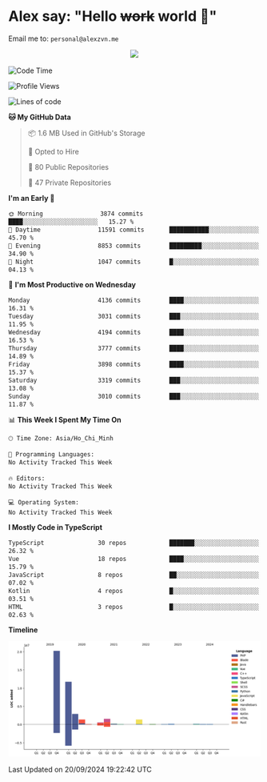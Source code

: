 # Alex say: "Hello ~~work~~ world 🐾"
Email me to: `personal@alexzvn.me`


<p align=center>
  <a href="https://skillicons.dev">
    <img src="https://skillicons.dev/icons?i=ts,js,php,nodejs,bun,vue,nuxt,react,svelte,tauri,laravel,rust,mongodb,docker,electron,redis,rabbitmq,tailwind,git,cloudflare,elysia,mysql,nginx,rollupjs,sentry,ubuntu,yarn,html,css,vite" />
  </a>
</p>

<!--START_SECTION:waka-->
![Code Time](http://img.shields.io/badge/Code%20Time-1%2C066%20hrs%2055%20mins-blue)

![Profile Views](http://img.shields.io/badge/Profile%20Views-0-blue)

![Lines of code](https://img.shields.io/badge/From%20Hello%20World%20I%27ve%20Written-40.6%20million%20lines%20of%20code-blue)

**🐱 My GitHub Data** 

> 📦 1.6 MB Used in GitHub's Storage 
 > 
> 💼 Opted to Hire
 > 
> 📜 80 Public Repositories 
 > 
> 🔑 47 Private Repositories 
 > 
**I'm an Early 🐤** 

```text
🌞 Morning                3874 commits        ████░░░░░░░░░░░░░░░░░░░░░   15.27 % 
🌆 Daytime                11591 commits       ███████████░░░░░░░░░░░░░░   45.70 % 
🌃 Evening                8853 commits        █████████░░░░░░░░░░░░░░░░   34.90 % 
🌙 Night                  1047 commits        █░░░░░░░░░░░░░░░░░░░░░░░░   04.13 % 
```
📅 **I'm Most Productive on Wednesday** 

```text
Monday                   4136 commits        ████░░░░░░░░░░░░░░░░░░░░░   16.31 % 
Tuesday                  3031 commits        ███░░░░░░░░░░░░░░░░░░░░░░   11.95 % 
Wednesday                4194 commits        ████░░░░░░░░░░░░░░░░░░░░░   16.53 % 
Thursday                 3777 commits        ████░░░░░░░░░░░░░░░░░░░░░   14.89 % 
Friday                   3898 commits        ████░░░░░░░░░░░░░░░░░░░░░   15.37 % 
Saturday                 3319 commits        ███░░░░░░░░░░░░░░░░░░░░░░   13.08 % 
Sunday                   3010 commits        ███░░░░░░░░░░░░░░░░░░░░░░   11.87 % 
```


📊 **This Week I Spent My Time On** 

```text
🕑︎ Time Zone: Asia/Ho_Chi_Minh

💬 Programming Languages: 
No Activity Tracked This Week

🔥 Editors: 
No Activity Tracked This Week

💻 Operating System: 
No Activity Tracked This Week
```

**I Mostly Code in TypeScript** 

```text
TypeScript               30 repos            ███████░░░░░░░░░░░░░░░░░░   26.32 % 
Vue                      18 repos            ████░░░░░░░░░░░░░░░░░░░░░   15.79 % 
JavaScript               8 repos             ██░░░░░░░░░░░░░░░░░░░░░░░   07.02 % 
Kotlin                   4 repos             █░░░░░░░░░░░░░░░░░░░░░░░░   03.51 % 
HTML                     3 repos             █░░░░░░░░░░░░░░░░░░░░░░░░   02.63 % 
```



**Timeline**

![Lines of Code chart](https://raw.githubusercontent.com/alexzvn/alexzvn/main/assets/bar_graph.png)


 Last Updated on 20/09/2024 19:22:42 UTC
<!--END_SECTION:waka-->
